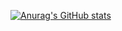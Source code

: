 [![Anurag's GitHub stats](https://github-readme-stats.vercel.app/api?username=tristanschiemenz)](https://github.com/anuraghazra/github-readme-stats)
